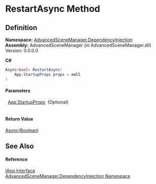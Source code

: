 # RestartAsync Method




## Definition
**Namespace:** <a href="N_AdvancedSceneManager_DependencyInjection.md">AdvancedSceneManager.DependencyInjection</a>  
**Assembly:** AdvancedSceneManager (in AdvancedSceneManager.dll) Version: 0.0.0.0

**C#**
``` C#
Async<bool> RestartAsync(
	App.StartupProps props = null
)
```



#### Parameters
<dl><dt>  <a href="T_AdvancedSceneManager_Core_App_StartupProps.md">App.StartupProps</a>  (Optional)</dt><dd> </dd></dl>

#### Return Value
<a href="T_AdvancedSceneManager_Utility_Async_1.md">Async</a>(<a href="https://learn.microsoft.com/dotnet/api/system.boolean" target="_blank" rel="noopener noreferrer">Boolean</a>)

## See Also


#### Reference
<a href="T_AdvancedSceneManager_DependencyInjection_IApp.md">IApp Interface</a>  
<a href="N_AdvancedSceneManager_DependencyInjection.md">AdvancedSceneManager.DependencyInjection Namespace</a>  

